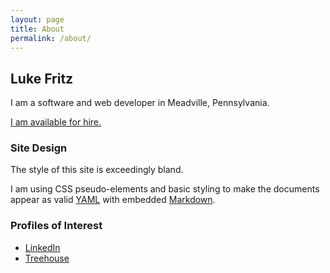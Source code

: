 ```yaml
---
layout: page
title: About
permalink: /about/
---
```


## Luke Fritz

I am a software and web developer in Meadville, Pennsylvania.

[I am available for hire.](mailto:luke@lukeandkrista.com)

### Site Design

The style of this site is exceedingly bland.

I am using CSS pseudo-elements and basic styling to make the documents appear as valid [YAML](http://yaml.org/) with embedded [Markdown](https://en.wikipedia.org/wiki/Markdown).

### Profiles of Interest

* [LinkedIn](https://www.linkedin.com/in/ldfritz)
* [Treehouse](https://teamtreehouse.com/lukefritz)
